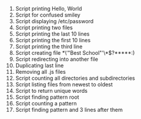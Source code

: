 1. Script printing Hello, World
2. Script for confused smiley
3. Script displaying /etc/password
4. Script printing two files
5. Script printing the last 10 lines
6. Script printing the first 10 lines
7. Script printing the third line
8. Script creating file \*\\'"Best School"\'\\*$\?\*\*\*\*\*:)
9. Script redirecting into another file
10. Duplicating last line
11. Removing all .js files
12. Script counting all directories and subdirectories
13. Script listing files from newest to oldest
14. Script to return unique words
15. Script finding pattern root
16. Script counting a pattern
17. Script finding pattern and 3 lines after them

